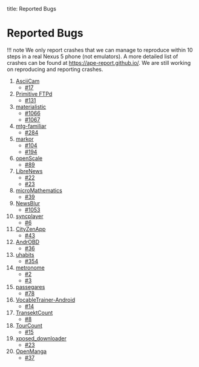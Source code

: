 title: Reported Bugs


# Reported Bugs

!!! note
    We only report crashes that we can manage to reproduce within 10 steps in a real Nexus 5 phone (not emulators).
    A more detailed list of crashes can be found at <https://ape-report.github.io/>. We are still working on reproducing and reporting crashes.

1. [AsciiCam](https://github.com/dozingcat/AsciiCam)[<i class="fab fa-google-play"></i>](https://play.google.com/store/apps/details?id=com.dozingcatsoftware.asciicam)
    * [#17](https://github.com/dozingcat/AsciiCam/issues/17)
1. [Primitive FTPd](https://github.com/wolpi/prim-ftpd)[<i class="fab fa-google-play"></i>](https://play.google.com/store/apps/details?id=org.primftpd)
    * [#131](https://github.com/wolpi/prim-ftpd/issues/131)
1. [materialistic](https://github.com/hidroh/materialistic)[<i class="fab fa-google-play"></i>](https://play.google.com/store/apps/details?id=io.github.hidroh.materialistic)
    * [#1066](https://github.com/hidroh/materialistic/issues/1066)
    * [#1067](https://github.com/hidroh/materialistic/issues/1067)
1. [mtg-familiar](https://github.com/AEFeinstein/mtg-familiar)[<i class="fab fa-google-play"></i>](https://play.google.com/store/apps/details?id=com.gelakinetic.mtgfam)
    * [#284](https://github.com/AEFeinstein/mtg-familiar/issues/284)
1. [markor](https://github.com/gsantner/markor)[<i class="fab fa-google-play"></i>](https://play.google.com/store/apps/details?id=net.gsantner.markor)
    * [#104](https://github.com/gsantner/markor/issues/104)
    * [#194](https://github.com/gsantner/markor/issues/194)
1. [openScale](https://github.com/oliexdev/openScale)[<i class="fab fa-google-play"></i>](https://play.google.com/store/apps/details?id=com.health.openscale)
    * [#89](https://github.com/oliexdev/openScale/issues/89)
1. [LibreNews](https://github.com/milesmcc/LibreNews-Android)[<i class="fab fa-google-play"></i>](https://play.google.com/store/apps/details?id=app.librenews.io.librenews)
    * [#22](https://github.com/milesmcc/LibreNews-Android/issues/22)
    * [#23](https://github.com/milesmcc/LibreNews-Android/issues/23)
1. [microMathematics](https://github.com/mkulesh/microMathematics)[<i class="fab fa-google-play"></i>](https://play.google.com/store/apps/details?id=com.mkulesh.micromath)
    * [#39](https://github.com/mkulesh/microMathematics/issues/39)
1. [NewsBlur](https://github.com/samuelclay/NewsBlur)[<i class="fab fa-google-play"></i>](https://play.google.com/store/apps/details?id=com.newsblur)
    * [#1053](https://github.com/samuelclay/NewsBlur/issues/1053)
1. [syncplayer](https://github.com/mo3rfan/syncplayer)[<i class="fab fa-google-play"></i>](https://play.google.com/store/apps/details?id=io.github.powerinside.syncplay)
    * [#6](https://github.com/mo3rfan/syncplayer/issues/6)
1. [CityZenApp](https://github.com/CityZenApp/Android-Development)[<i class="fab fa-google-play"></i>](https://play.google.com/store/apps/details?id=com.cityzen.cityzen)
    * [#43](https://github.com/CityZenApp/Android-Development/issues/43)
1. [AndrOBD](https://github.com/fr3ts0n/AndrOBD)
    * [#36](https://github.com/fr3ts0n/AndrOBD/issues/36)
1. [uhabits](https://github.com/iSoron/uhabits)
    * [#354](https://github.com/iSoron/uhabits/issues/354)
1. [metronome](https://gitlab.com/funkygoby/metronome)
    * [#2](https://gitlab.com/funkygoby/metronome/issues/2)
    * [#3](https://gitlab.com/funkygoby/metronome/issues/3)
1. [passegares](https://framagit.org/JonathanMM/passegares)
    * [#78](https://framagit.org/JonathanMM/passegares/issues/78)
1. [VocableTrainer-Android](https://github.com/0xpr03/VocableTrainer-Android)
    * [#14](https://github.com/0xpr03/VocableTrainer-Android/issues/14)
1. [TransektCount](https://github.com/wistein/TransektCount)
    * [#8](https://github.com/wistein/TransektCount/issues/8)
1. [TourCount](https://github.com/wistein/TourCount)
    * [#15](https://github.com/wistein/TourCount/issues/15)
1. [xposed_downloader](https://github.com/daktak/xposed_downloader)
    * [#23](https://github.com/daktak/xposed_downloader/issues/23)
1. [OpenManga](https://github.com/nv95/OpenManga)
    * [#37](https://github.com/nv95/OpenManga/issues/37)
